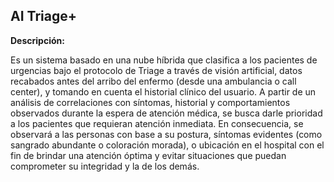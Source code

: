 ## AI Triage+

**Descripción:**

Es un sistema basado en una nube híbrida que clasifica a los pacientes de urgencias bajo el protocolo de Triage a través de visión artificial, datos recabados antes del arribo del enfermo (desde una ambulancia o call center), y tomando en cuenta el historial clínico del usuario. A partir de un análisis de correlaciones con síntomas, historial y comportamientos observados durante la espera de atención médica, se busca darle prioridad a los pacientes que requieran atención inmediata. En consecuencia, se observará a las personas con base a su postura, síntomas evidentes (como sangrado abundante o coloración morada), o ubicación en el hospital con el fin de brindar una atención óptima y evitar situaciones que puedan comprometer su integridad y la de los demás.
